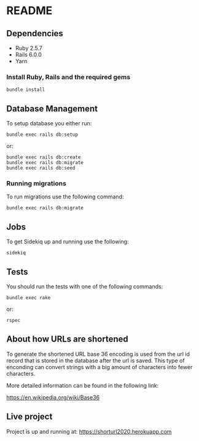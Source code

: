 # README

## Dependencies

- Ruby 2.5.7
- Rails 6.0.0
- Yarn

### Install Ruby, Rails and the required gems

    bundle install

## Database Management

To setup database you either run:

    bundle exec rails db:setup

or:

    bundle exec rails db:create
    bundle exec rails db:migrate
    bundle exec rails db:seed

### Running migrations

To run migrations use the following command:

    bundle exec rails db:migrate

## Jobs

To get Sidekiq up and running use the following:

    sidekiq

## Tests

You should run the tests with one of the following commands:

    bundle exec rake

or:

    rspec

## About how URLs are shortened

To generate the shortened URL base 36 encoding is used from the url id record that is stored in the database
after the url is saved. This type of enconding can convert strings with a big amount of characters into fewer
characters.

More detailed information can be found in the following link:

https://en.wikipedia.org/wiki/Base36

## Live project

Project is up and running at: https://shorturl2020.herokuapp.com

